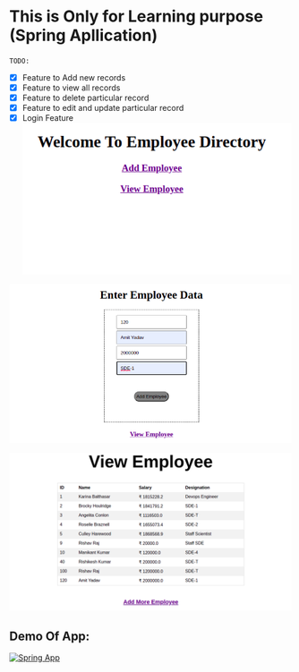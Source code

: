 # This is Only for Learning purpose (Spring Apllication)
`TODO:`
- [X] Feature to Add new records 
- [X] Feature to view all records
- [X] Feature to delete particular record
- [X] Feature to edit and update particular record
- [X] Login Feature
![](https://github.com/devil-cyber/asset/raw/main/Screenshot%20from%202022-02-15%2016-21-56.png)

![](https://github.com/devil-cyber/asset/raw/main/Screenshot%20from%202022-02-15%2016-23-33.png)

![](https://github.com/devil-cyber/asset/raw/main/Screenshot%20from%202022-02-15%2016-23-43.png)

## Demo Of App:

[![Spring App](https://res.cloudinary.com/marcomontalbano/image/upload/v1644908140/video_to_markdown/images/youtube--qdezhQljO8I-c05b58ac6eb4c4700831b2b3070cd403.jpg)](https://youtu.be/qdezhQljO8I "Spring App")
